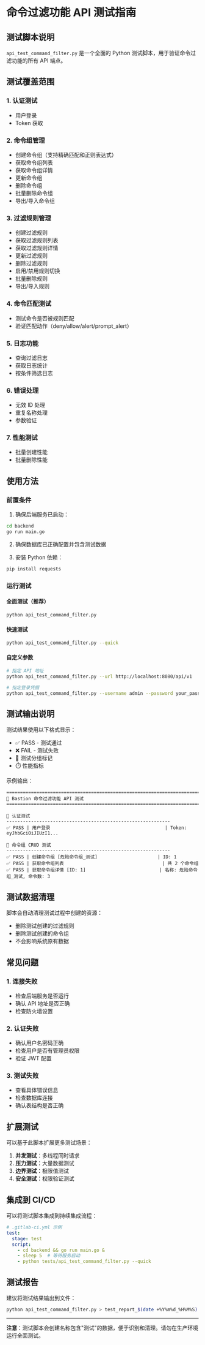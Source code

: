 # 命令过滤功能 API 测试指南

## 测试脚本说明

`api_test_command_filter.py` 是一个全面的 Python 测试脚本，用于验证命令过滤功能的所有 API 端点。

## 测试覆盖范围

### 1. 认证测试
- 用户登录
- Token 获取

### 2. 命令组管理
- 创建命令组（支持精确匹配和正则表达式）
- 获取命令组列表
- 获取命令组详情
- 更新命令组
- 删除命令组
- 批量删除命令组
- 导出/导入命令组

### 3. 过滤规则管理
- 创建过滤规则
- 获取过滤规则列表
- 获取过滤规则详情
- 更新过滤规则
- 删除过滤规则
- 启用/禁用规则切换
- 批量删除规则
- 导出/导入规则

### 4. 命令匹配测试
- 测试命令是否被规则匹配
- 验证匹配动作（deny/allow/alert/prompt_alert）

### 5. 日志功能
- 查询过滤日志
- 获取日志统计
- 按条件筛选日志

### 6. 错误处理
- 无效 ID 处理
- 重复名称处理
- 参数验证

### 7. 性能测试
- 批量创建性能
- 批量删除性能

## 使用方法

### 前置条件

1. 确保后端服务已启动：
```bash
cd backend
go run main.go
```

2. 确保数据库已正确配置并包含测试数据

3. 安装 Python 依赖：
```bash
pip install requests
```

### 运行测试

#### 全面测试（推荐）
```bash
python api_test_command_filter.py
```

#### 快速测试
```bash
python api_test_command_filter.py --quick
```

#### 自定义参数
```bash
# 指定 API 地址
python api_test_command_filter.py --url http://localhost:8080/api/v1

# 指定登录凭据
python api_test_command_filter.py --username admin --password your_password
```

## 测试输出说明

测试结果使用以下格式显示：
- ✅ PASS - 测试通过
- ❌ FAIL - 测试失败
- 📌 测试分组标记
- ⏱️ 性能指标

示例输出：
```
================================================================================
🚀 Bastion 命令过滤功能 API 测试
================================================================================

📌 认证测试
------------------------------------------------------------
✅ PASS | 用户登录                                          | Token: eyJhbGciOiJIUzI1...

📌 命令组 CRUD 测试
------------------------------------------------------------
✅ PASS | 创建命令组 [危险命令组_测试]                      | ID: 1
✅ PASS | 获取命令组列表                                    | 共 2 个命令组
✅ PASS | 获取命令组详情 [ID: 1]                           | 名称: 危险命令组_测试, 命令数: 3
```

## 测试数据清理

脚本会自动清理测试过程中创建的资源：
- 删除测试创建的过滤规则
- 删除测试创建的命令组
- 不会影响系统原有数据

## 常见问题

### 1. 连接失败
- 检查后端服务是否运行
- 确认 API 地址是否正确
- 检查防火墙设置

### 2. 认证失败
- 确认用户名密码正确
- 检查用户是否有管理员权限
- 验证 JWT 配置

### 3. 测试失败
- 查看具体错误信息
- 检查数据库连接
- 确认表结构是否正确

## 扩展测试

可以基于此脚本扩展更多测试场景：

1. **并发测试**：多线程同时请求
2. **压力测试**：大量数据测试
3. **边界测试**：极限值测试
4. **安全测试**：权限验证测试

## 集成到 CI/CD

可以将测试脚本集成到持续集成流程：

```yaml
# .gitlab-ci.yml 示例
test:
  stage: test
  script:
    - cd backend && go run main.go &
    - sleep 5  # 等待服务启动
    - python tests/api_test_command_filter.py --quick
```

## 测试报告

建议将测试结果输出到文件：

```bash
python api_test_command_filter.py > test_report_$(date +%Y%m%d_%H%M%S).log 2>&1
```

---

**注意**：测试脚本会创建名称包含"测试"的数据，便于识别和清理。请勿在生产环境运行全面测试。